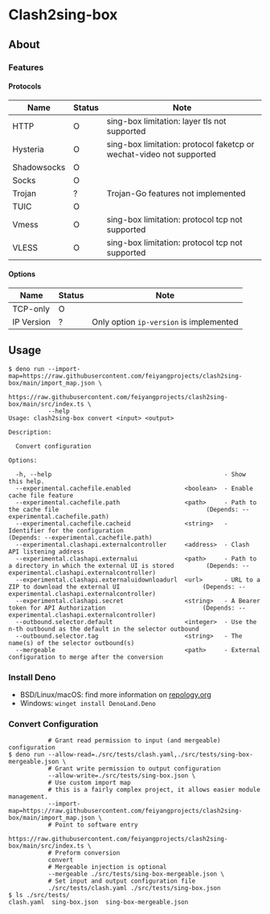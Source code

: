# Clash2sing-box

## About

### Features

#### Protocols

|Name|Status|Note|
|---|---|---|
|HTTP|O|sing-box limitation: layer tls not supported|
|Hysteria|O|sing-box limitation: protocol faketcp or wechat-video not supported|
|Shadowsocks|O||
|Socks|O||
|Trojan|?|Trojan-Go features not implemented|
|TUIC|O||
|Vmess|O|sing-box limitation: protocol tcp not supported|
|VLESS|O|sing-box limitation: protocol tcp not supported|

#### Options

|Name|Status|Note|
|---|---|---|
|TCP-only|O||
|IP Version|?|Only option `ip-version` is implemented|

## Usage

```shell
$ deno run --import-map=https://raw.githubusercontent.com/feiyangprojects/clash2sing-box/main/import_map.json \
           https://raw.githubusercontent.com/feiyangprojects/clash2sing-box/main/src/index.ts \
           --help
Usage: clash2sing-box convert <input> <output>

Description:

  Convert configuration

Options:

  -h, --help                                                - Show this help.                                                                                                     
  --experimental.cachefile.enabled               <boolean>  - Enable cache file feature                                                                                           
  --experimental.cachefile.path                  <path>     - Path to the cache file                                         (Depends: --experimental.cachefile.path)             
  --experimental.cachefile.cacheid               <string>   - Identifier for the configuration                               (Depends: --experimental.cachefile.path)             
  --experimental.clashapi.externalcontroller     <address>  - Clash API listening address                                                                                         
  --experimental.clashapi.externalui             <path>     - Path to a directory in which the external UI is stored         (Depends: --experimental.clashapi.externalcontroller)
  --experimental.clashapi.externaluidownloadurl  <url>      - URL to a ZIP to download the external UI                       (Depends: --experimental.clashapi.externalcontroller)
  --experimental.clashapi.secret                 <string>   - A Bearer token for API Authorization                           (Depends: --experimental.clashapi.externalcontroller)
  --outbound.selector.default                    <integer>  - Use the n-th outbound as the default in the selector outbound                                                       
  --outbound.selector.tag                        <string>   - The name(s) of the selector outbound(s)                                                                             
  --mergeable                                    <path>     - External configuration to merge after the conversion     
```

### Install Deno

- BSD/Linux/macOS: find more information on [repology.org](https://repology.org/project/deno/versions)
- Windows: `winget install DenoLand.Deno`

### Convert Configuration

```shell
           # Grant read permission to input (and mergeable) configuration
$ deno run --allow-read=./src/tests/clash.yaml,./src/tests/sing-box-mergeable.json \
           # Grant write permission to output configuration
           --allow-write=./src/tests/sing-box.json \
           # Use custom import map
           # this is a fairly complex project, it allows easier module management.
           --import-map=https://raw.githubusercontent.com/feiyangprojects/clash2sing-box/main/import_map.json \
           # Point to software entry
           https://raw.githubusercontent.com/feiyangprojects/clash2sing-box/main/src/index.ts \
           # Preform conversion
           convert
           # Mergeable injection is optional
           --mergeable ./src/tests/sing-box-mergeable.json \
           # Set input and output configuration file
           ./src/tests/clash.yaml ./src/tests/sing-box.json
$ ls ./src/tests/
clash.yaml  sing-box.json  sing-box-mergeable.json
```
